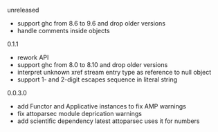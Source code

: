 unreleased

* support ghc from 8.6 to 9.6 and drop older versions
* handle comments inside objects

0.1.1

* rework API
* support ghc from 8.0 to 8.10 and drop older versions
* interpret unknown xref stream entry type as reference to null object
* support 1- and 2-digit escapes sequence in literal string

0.0.3.0

* add Functor and Applicative instances to fix AMP warnings
* fix attoparsec module deprication warnings
* add scientific dependency
  latest attoparsec uses it for numbers
